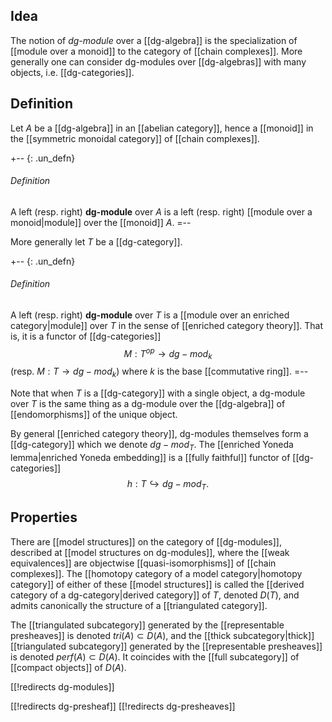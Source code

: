 ## Idea

The notion of _dg-module_ over a [[dg-algebra]] is the specialization of [[module over a monoid]] to the category of [[chain complexes]]. More generally one can consider dg-modules over [[dg-algebras]] with many objects, i.e. [[dg-categories]].

## Definition

Let $A$ be a [[dg-algebra]] in an [[abelian category]], hence a [[monoid]] in the [[symmetric monoidal category]] of [[chain complexes]].

+-- {: .un_defn}
###### Definition
A left (resp. right) **dg-module** over $A$ is a left (resp. right) [[module over a monoid|module]] over the [[monoid]] $A$.
=--

More generally let $T$ be a [[dg-category]].

+-- {: .un_defn}
###### Definition
A left (resp. right) **dg-module** over $T$ is a [[module over an enriched category|module]] over $T$ in the sense of [[enriched category theory]]. That is, it is a functor of [[dg-categories]]
  $$ M : T^{op} \longrightarrow dg-mod_k $$
(resp. $M : T \longrightarrow dg-mod_k$) where $k$ is the base [[commutative ring]].
=--

Note that when $T$ is a [[dg-category]] with a single object, a dg-module over $T$ is the same thing as a dg-module over the [[dg-algebra]] of [[endomorphisms]] of the unique object.

By general [[enriched category theory]], dg-modules themselves form a [[dg-category]] which we denote $dg-mod_T$. The [[enriched Yoneda lemma|enriched Yoneda embedding]] is a [[fully faithful]] functor of [[dg-categories]]
 $$ h : T \hookrightarrow dg-mod_T. $$

## Properties

There are [[model structures]] on the category of [[dg-modules]], described at [[model structures on dg-modules]], where the [[weak equivalences]] are objectwise [[quasi-isomorphisms]] of [[chain complexes]]. The [[homotopy category of a model category|homotopy category]] of either of these [[model structures]] is called the [[derived category of a dg-category|derived category]] of $T$, denoted $D(T)$, and admits canonically the structure of a [[triangulated category]].

The [[triangulated subcategory]] generated by the [[representable presheaves]] is denoted $tri(A) \subset D(A)$, and the [[thick subcategory|thick]] [[triangulated subcategory]] generated by the [[representable presheaves]] is denoted $perf(A) \subset D(A)$.  It coincides with the [[full subcategory]] of [[compact objects]] of $D(A)$.

[[!redirects dg-modules]]

[[!redirects dg-presheaf]]
[[!redirects dg-presheaves]]
